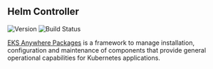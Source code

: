 ## **Helm Controller**
![Version](https://img.shields.io/badge/version-v0.1.0-blue)
![Build Status](https://codebuild.us-west-2.amazonaws.com/badges?uuid=bogus%3D&branch=main)

[EKS Anywhere Packages](https://github.com/aws/eks-anywhere-packages) is a framework to manage installation, configuration and maintenance of components that provide general operational capabilities for Kubernetes applications.

